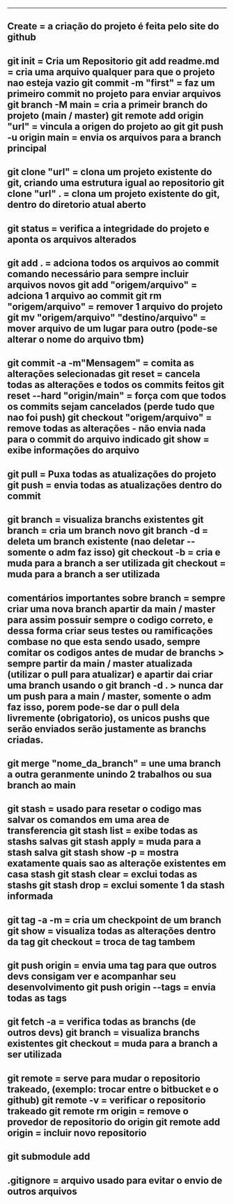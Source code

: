 --------------------------------------------------------------------------------------------------------------------------------------
Create                                    = a criação do projeto é feita pelo site do github
--------------------------------------------------------------------------------------------------------------------------------------
git init                                  = Cria um Repositorio
git add readme.md                         = cria uma arquivo qualquer para que o projeto nao esteja vazio
git commit -m "first"                     = faz um primeiro commit no projeto para enviar arquivos
git branch -M main                        = cria a primeir branch do projeto (main / master)
git remote add origin "url"               = vincula a origen do projeto ao git
git push -u origin main                   = envia os arquivos para a branch principal
--------------------------------------------------------------------------------------------------------------------------------------
git clone "url"                           = clona um projeto existente do git, criando uma estrutura igual ao repositorio
git clone "url" .                         = clona um projeto existente do git, dentro do diretorio atual aberto
--------------------------------------------------------------------------------------------------------------------------------------
git status                                = verifica a integridade do projeto e aponta os arquivos alterados
--------------------------------------------------------------------------------------------------------------------------------------
git add .                                 = adciona todos os arquivos ao commit comando necessário para sempre incluir arquivos novos
git add "origem/arquivo"                  = adciona 1 arquivo ao commit
git rm "origem/arquivo"                   = remover 1 arquivo do projeto
git mv "origem/arquivo" "destino/arquivo" = mover arquivo de um lugar para outro (pode-se alterar o nome do arquivo tbm)
--------------------------------------------------------------------------------------------------------------------------------------
git commit -a -m"Mensagem"                = comita as alterações selecionadas
git reset                                 = cancela todas as alterações e todos os commits feitos
git reset --hard "origin/main"            = força com que todos os commits sejam cancelados (perde tudo que nao foi push)
git checkout "origem/arquivo"             = remove todas as alterações - não envia nada para o commit do arquivo indicado
git show                                  = exibe informações do arquivo
--------------------------------------------------------------------------------------------------------------------------------------
git pull                                  = Puxa todas as atualizações do projeto
git push                                  = envia todas as atualizações dentro do commit
--------------------------------------------------------------------------------------------------------------------------------------
git branch                                = visualiza branchs existentes
git branch <nome>                         = cria um branch novo
git branch -d <nome>                      = deleta um branch existente (nao deletar -- somente o adm faz isso)
git checkout -b <nome>                    = cria e muda para a branch a ser utilizada
git checkout <nome>                       = muda para a branch a ser utilizada
--------------------------------------------------------------------------------------------------------------------------------------
comentários importantes sobre branch      = sempre criar uma nova branch apartir da main / master para assim possuir sempre
                                            o codigo correto, e dessa forma criar seus testes ou ramificações combase no
                                            que esta sendo usado, sempre comitar os codigos antes de mudar de branchs
                                          > sempre partir da main / master atualizada (utilizar o pull para atualizar)
                                            e apartir dai criar uma branch usando o git branch -d <nome>.
                                          > nunca dar um push para a main / master, somente o adm faz isso, porem pode-se 
                                            dar o pull dela livremente (obrigatorio), os unicos pushs que serão enviados
                                            serão justamente as branchs criadas.
--------------------------------------------------------------------------------------------------------------------------------------
git merge "nome_da_branch"                = une uma branch a outra geranmente unindo 2 trabalhos ou sua branch ao main
--------------------------------------------------------------------------------------------------------------------------------------
git stash                                 = usado para resetar o codigo mas salvar os comandos em uma area de transferencia
git stash list                            = exibe todas as stashs salvas
git stash apply <indice>                  = muda para a stash salva
git stash show -p                         = mostra exatamente quais sao as alteraçõe existentes em casa stash
git stash clear                           = exclui todas as stashs
git stash drop <indice>                   = exclui somente 1 da stash informada
--------------------------------------------------------------------------------------------------------------------------------------
git tag -a <nome> -m <msg>                = cria um checkpoint de um branch
git show <nome>                           = visualiza todas as alterações dentro da tag
git checkout <nome>                       = troca de tag tambem
--------------------------------------------------------------------------------------------------------------------------------------
git push origin <nome>                    = envia uma tag para que outros devs consigam ver e acompanhar seu desenvolvimento
git push origin --tags                    = envia todas as tags
--------------------------------------------------------------------------------------------------------------------------------------
git fetch -a                              = verifica todas as branchs (de outros devs)
git branch                                = visualiza branchs existentes
git checkout <nome>                       = muda para a branch a ser utilizada
--------------------------------------------------------------------------------------------------------------------------------------
git remote                                = serve para mudar o repositorio trakeado, (exemplo: trocar entre o bitbucket e o github)
git remote -v                             = verificar o repositorio trakeado
git remote rm origin                      = remove o provedor de repositorio do origin 
git remote add origin <url>               = incluir novo repositorio 
--------------------------------------------------------------------------------------------------------------------------------------
git submodule add <repo>
--------------------------------------------------------------------------------------------------------------------------------------
.gitignore                                = arquivo usado para evitar o envio de outros arquivos
--------------------------------------------------------------------------------------------------------------------------------------